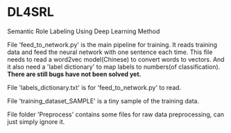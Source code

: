 # DL4SRL
Semantic Role Labeling Using Deep Learning Method

File 'feed_to_network.py' is the main pipeline for training. It reads training data and feed the neural network with one sentence each time. This file needs to read a word2vec model(Chinese) to convert words to vectors. And it also need a 'label dictionary' to map labels to numbers(of classification).
__There are still bugs have not been solved yet.__

File 'labels_dictionary.txt' is for 'feed_to_network.py' to read.

File 'training_dataset_SAMPLE' is a tiny sample of the training data.

File folder 'Preprocess' contains some files for raw data preprocessing, can just simply ignore it.
